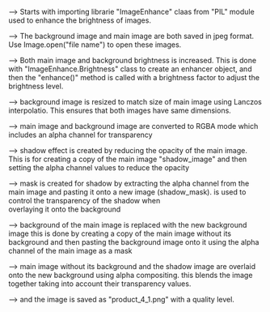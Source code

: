 --> Starts with importing librarie "ImageEnhance" claas from "PIL" module used to enhance the brightness of images.

--> The background image and main image are both saved in jpeg format. Use Image.open("file name") to open these images.

--> Both main image and background brightness is increased. This is done with "ImageEnhance.Brightness" class to create an enhancer object, and then the "enhance()" method is called with a 
    brightness factor to adjust the brightness level.

--> background image is resized to match size of main image using Lanczos interpolatio. This ensures that both images have same dimensions.

--> main image and background image are converted to RGBA mode which includes an alpha channel for transparency

--> shadow effect is created by reducing the opacity of the main image. This is for creating a copy of the main image "shadow_image" and then setting the alpha channel values to reduce the 
    opacity

--> mask is created for shadow by extracting the alpha channel from the main image and pasting it onto a new image (shadow_mask). is used to control the transparency of the shadow when     
    overlaying it onto the background

--> background of the main image is replaced with the new background image this is done by creating a copy of the main image without its background and then pasting the background image 
    onto it using the alpha channel of the main image as a mask

--> main image without its background and the shadow image are overlaid onto the new background using alpha compositing. this blends the image together taking into account their 
    transparency values.

--> and the image is saved as "product_4_1.png" with a quality level.
